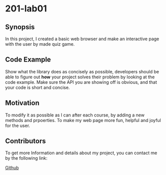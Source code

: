 # 201-lab01
## Synopsis

In this project, I created a basic web browser and make an interactive page with the user by made quiz game.

## Code Example

Show what the library does as concisely as possible, developers should be able to figure out **how** your project solves their problem by looking at the code example. Make sure the API you are showing off is obvious, and that your code is short and concise.

## Motivation

To modify it as possible as I can after each course, by adding a new methods and prpoerties.
To make my web page more fun, helpful and joyful for the user.


## Contributors

To get more Information and details about my project, you can contact me by the following link:

[Github](https://github.com/NadaFraihat)
